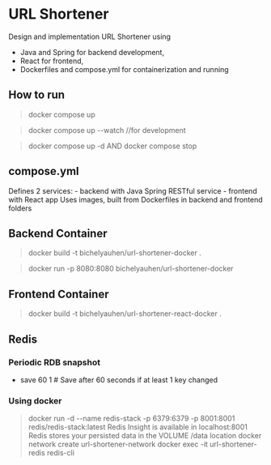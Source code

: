 # URL Shortener 

Design and implementation URL Shortener using 
- Java and Spring for backend development, 
- React for frontend, 
- Dockerfiles and compose.yml for containerization and running

## How to run

> docker compose up

> docker compose up --watch //for development 

> docker compose up -d AND docker compose stop

## compose.yml
Defines 2 services: 
    - backend with Java Spring RESTful service
    - frontend with React app
Uses images, built from Dockerfiles in backend and frontend folders

## Backend Container

>docker build -t bichelyauhen/url-shortener-docker . 

>docker run -p 8080:8080 bichelyauhen/url-shortener-docker

## Frontend Container

>docker build -t bichelyauhen/url-shortener-react-docker .

## Redis

### Periodic RDB snapshot

- save 60 1 # Save after 60 seconds if at least 1 key changed

### Using docker
>docker run -d --name redis-stack -p 6379:6379 -p 8001:8001 redis/redis-stack:latest
    Redis Insight is available in localhost:8001
    Redis stores your persisted data in the VOLUME /data location
>docker network create url-shortener-network
>docker exec -it url-shortener-redis redis-cli
